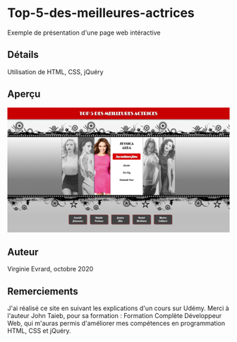 # Top-5-des-meilleures-actrices
Exemple de présentation d'une page web intéractive

## Détails
Utilisation  de HTML, CSS, jQuéry

## Aperçu
![Top_5_des_meilleures_actrices](images/apercu_readme/top_5_actrices_references.png)

## Auteur
Virginie Evrard, octobre 2020

## Remerciements
J'ai réalisé ce site en suivant les explications d'un cours sur Udémy. 
Merci à l'auteur John Taieb, pour sa formation : Formation Complète Développeur Web,
qui m'auras permis d'améliorer mes compétences en programmation HTML, CSS et jQuéry.

